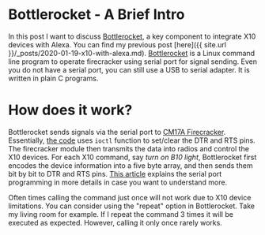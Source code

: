 # Bottlerocket - A Brief Intro
In this post I want to discuss [Bottlerocket](https://github.com/linuxha/bottlerocket), a key component to integrate X10 devices with Alexa. You can find my previous post [here]({{ site.url }}/_posts/2020-01-19-x10-with-alexa.md).
[Bottlerocket](https://github.com/linuxha/bottlerocket) is a Linux command line program to operate firecracker using serial port for signal sending. Even you do not have a serial port, you can still use a USB to serial adapter. It is written in plain C programs.

# How does it work?
Bottlerocket sends signals via the serial port to [CM17A Firecracker](https://www.x10.com/cm17a.html). Essentially, [the code](https://github.com/linuxha/bottlerocket/blob/31e3e5d6e68561d9c0db84cb5bece65c4b42b534/br_cmd.c#L250) uses `ioctl` function to set/clear the DTR and RTS pins. The firecracker module then transmits the data into radios and control the X10 devices. For each X10 command, say *turn on B10 light*, Bottlerocket first encodes the device information into a five byte array, and then sends them bit by bit to DTR and RTS pins.  [This article](https://www.xanthium.in/Controlling-RTS-and-DTR-pins-SerialPort-in-Linux) explains the serial port programming in more details in case you want to understand more.

Often times calling the command just once will not work due to X10 device limitations. You can consider using the "repeat" option in Bottlerocket. Take my living room for example. If I repeat the command 3 times it will be executed as expected. However, calling it only once rarely works.